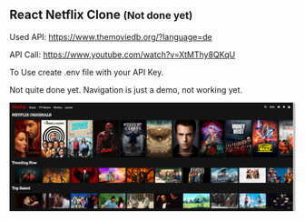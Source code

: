 ## React Netflix Clone <small>(Not done yet)</small>

Used API: https://www.themoviedb.org/?language=de

API Call: https://www.youtube.com/watch?v=XtMThy8QKqU

To Use create .env file with your API Key.

Not quite done yet. Navigation is just a demo, not working yet.

![Screenshot][screen]

[screen]: https://github.com/muench-develops/netflix-clone/blob/master/netflix-clone.PNG?raw=true "Logo Title Text 2"
